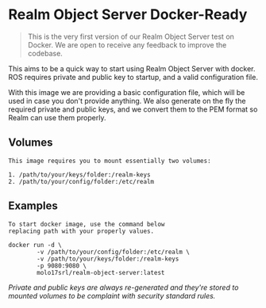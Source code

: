 # Realm Object Server Docker-Ready

> This is the very first version of our Realm Object Server test on Docker. We are open to receive any feedback to improve the codebase.

This aims to be a quick way to start using Realm Object Server with docker. 
ROS requires private and public key to startup, and a valid configuration file. 

With this image we are providing a basic configuration file, which will be used in case you don't provide anything. 
We also generate on the fly the required private and public keys, and we convert them to the PEM format so Realm can use them properly. 

## Volumes

	This image requires you to mount essentially two volumes:

	1. /path/to/your/keys/folder:/realm-keys
	2. /path/to/your/config/folder:/etc/realm

## Examples

	To start docker image, use the command below
	replacing path with your properly values.

	docker run -d \
			-v /path/to/your/config/folder:/etc/realm \
			-v /path/to/your/keys/folder:/realm-keys 
			-p 9080:9080 \ 
			molo17srl/realm-object-server:latest

*Private and public keys are always re-generated and they're stored to mounted volumes to be complaint with security standard rules.*